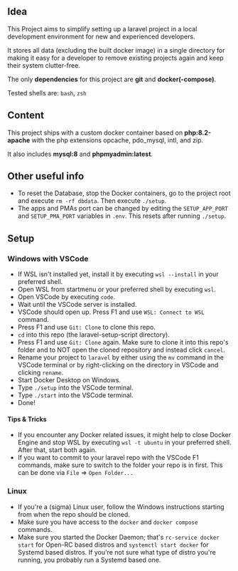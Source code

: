 ## Idea
This Project aims to simplify setting up a laravel project in a local development environment for new and experienced developers.

It stores all data (excluding the built docker image) in a single directory for making it easy for a developer to remove existing projects again and keep their system clutter-free.

The only **dependencies** for this project are **git** and **docker(-compose)**.

Tested shells are: `bash`, `zsh`

## Content
This project ships with a custom docker container based on **php:8.2-apache** with the php extensions opcache, pdo_mysql, intl, and zip.

It also includes **mysql:8** and **phpmyadmin:latest**.

## Other useful info
- To reset the Database, stop the Docker containers, go to the project root and execute `rm -rf dbdata`. Then execute `./setup`.
- The apps and PMAs port can be changed by editing the `SETUP_APP_PORT` and `SETUP_PMA_PORT` variables in `.env`. This resets after running `./setup`.

## Setup
### Windows with VSCode
- If WSL isn't installed yet, install it by executing `wsl --install` in your preferred shell.
- Open WSL from startmenu or your preferred shell by executing `wsl`.
- Open VSCode by executing `code`.
- Wait until the VSCode server is installed.
- VSCode should open up. Press F1 and use `WSL: Connect to WSL` command.
- Press F1 and use `Git: Clone` to clone this repo.
- `cd` into this repo (the laravel-setup-script directory).
- Press F1 and use `Git: Clone` again. Make sure to clone it into this repo's folder and to NOT open the cloned repository and instead click `cancel`.
- Rename your project to `laravel` by either using the `mv` command in the VSCode terminal or by right-clicking on the directory in VSCode and clicking `rename`.
- Start Docker Desktop on Windows.
- Type `./setup` into the VSCode terminal.
- Type `./start` into the VSCode terminal.
- Done!
#### Tips & Tricks
- If you encounter any Docker related issues, it might help to close Docker Engine and stop WSL by executing `wsl -t ubuntu` in your preferred shell. After that, start both again.
- If you want to commit to your laravel repo with the VSCode F1 commands, make sure to switch to the folder your repo is in first. This can be done via `File` => `Open Folder...`

### Linux
- If you're a (sigma) Linux user, follow the Windows instructions starting from when the repo should be cloned.
- Make sure you have access to the `docker` and `docker compose` commands.
- Make sure you started the Docker Daemon; that's `rc-service docker start` for Open-RC based distros and `systemctl start docker` for Systemd based distros. If you're not sure what type of distro you're running, you probably run a Systemd based one.

